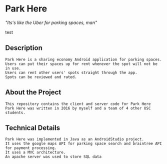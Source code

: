 # Park Here

*"Its's like the Uber for parking spaces, man"*

test
## Description

	Park Here is a sharing economy Android application for parking spaces.
	Users can put their spaces up for rent whenever the spot will not be in use.
	Users can rent other users' spots straight through the app.
	Spots can be reviewed and rated.


## About the Project

	This repository contains the client and server code for Park Here
	Park Here was written in 2016 by myself and a team of 4 other USC students.


## Technical Details
	
	Park Here was implemented in Java as an AndroidStudio project.
	It uses the google maps API for parking space search and braintree API for payment processing.
	It uses a MVC architecture.
	An apache server was used to store SQL data
